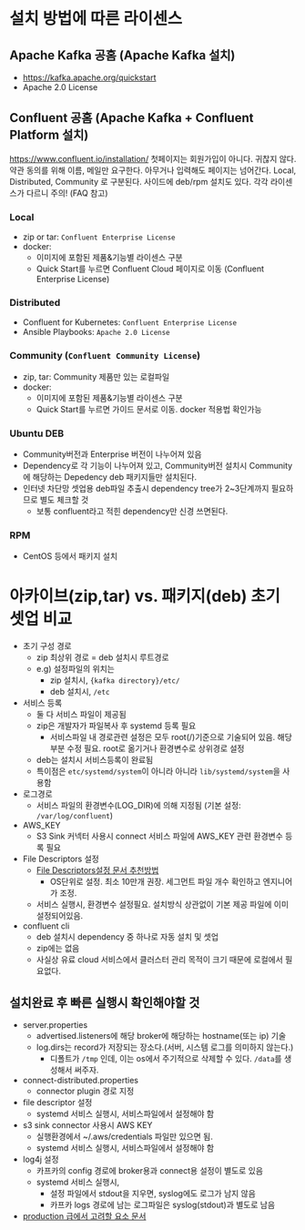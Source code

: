 # 설치 방법에 따른 라이센스
## Apache Kafka 공홈 (Apache Kafka 설치)
- https://kafka.apache.org/quickstart
- Apache 2.0 License

## Confluent 공홈 (Apache Kafka + Confluent Platform 설치)
 https://www.confluent.io/installation/
 첫페이지는 회원가입이 아니다. 귀찮지 않다. 약관 동의를 위해 이름, 메일만 요구한다. 아무거나 입력해도 페이지는 넘어간다. Local, Distributed, Community 로 구분된다. 사이드에 deb/rpm 설치도 있다. 각각 라이센스가 다르니 주의! (FAQ 참고)

### Local
- zip or tar: `Confluent Enterprise License`
- docker:
    - 이미지에 포함된 제품&기능별 라이센스 구분
    - Quick Start를 누르면 Confluent Cloud 페이지로 이동 (Confluent Enterprise License)
### Distributed
- Confluent for Kubernetes: `Confluent Enterprise License`
- Ansible Playbooks: `Apache 2.0 License`

### Community (`Confluent Community License`)
- zip, tar: Community 제품만 있는 로컬파일
- docker:
    - 이미지에 포함된 제품&기능별 라이센스 구분
    - Quick Start를 누르면 가이드 문서로 이동. docker 적용법 확인가능

### Ubuntu DEB
- Community버전과 Enterprise 버전이 나누어져 있음
- Dependency로 각 기능이 나누어져 있고, Community버전 설치시 Community에 해당하는 Depedency deb 패키지들만 설치된다.
- 인터넷 차단망 셋업용 deb파일 추출시 dependency tree가 2~3단계까지 필요하므로 별도 체크할 것
    - 보통 confluent라고 적힌 dependency만 신경 쓰면된다.

### RPM
- CentOS 등에서 패키지 설치

# 아카이브(zip,tar) vs. 패키지(deb) 초기 셋업 비교
- 초기 구성 경로
    - zip 최상위 경로 = deb 설치시 루트경로
    - e.g) 설정파일의 위치는
        - zip 설치시, `{kafka directory}/etc/`
        - deb 설치시, `/etc`
- 서비스 등록
    - 둘 다 서비스 파일이 제공됨
    - zip은 개발자가 파일복사 후 systemd 등록 필요
        - 서비스파일 내 경로관련 설정은 모두 root(/)기준으로 기술되어 있음. 해당 부분 수정 필요. root로 옮기거나 환경변수로 상위경로 설정
    - deb는 설치시 서비스등록이 완료됨
    - 특이점은 `etc/systemd/system`이 아니라 아니라  `lib/systemd/system`을 사용함
- 로그경로
    - 서비스 파일의 환경변수(LOG_DIR)에 의해 지정됨 (기본 설정: `/var/log/confluent`)
- AWS_KEY
    - S3 Sink 커넥터 사용시 connect 서비스 파일에 AWS_KEY 관련 환경변수 등록 필요
- File Descriptors 설정
    - [File Descriptors설정 문서 추천방법](https://docs.confluent.io/platform/current/kafka/deployment.html#file-descriptors-and-mmap)
        - OS단위로 설정. 최소 10만개 권장. 세그먼트 파일 개수 확인하고 엔지니어가 조정.
    - 서비스 실행시, 환경변수 설정필요. 설치방식 상관없이 기본 제공 파일에 이미 설정되어있음.
- confluent cli
    - deb 설치시 dependency 중 하나로 자동 설치 및 셋업
    - zip에는 없음
    - 사실상 유료 cloud 서비스에서 클러스터 관리 목적이 크기 때문에 로컬에서 필요없다.

## 설치완료 후 빠른 실행시 확인해야할 것
- server.properties
	- advertised.listeners에 해당 broker에 해당하는 hostname(또는 ip) 기술
	- log.dirs는 record가 저장되는 장소다.(서버, 시스템 로그를 의미하지 않는다.)
		- 디폴트가 `/tmp` 인데, 이는 os에서 주기적으로 삭제할 수 있다. `/data`를 생성해서 써주자.
- connect-distributed.properties
	- connector plugin 경로 지정
- file descriptor 설정
	- systemd 서비스 실행시, 서비스파일에서 설정해야 함
- s3 sink connector 사용시 AWS KEY
	- 실행환경에서 ~/.aws/credentials 파일만 있으면 됨.
	- systemd 서비스 실행시, 서비스파일에서 설정해야 함
- log4j 설정
	- 카프카의 config 경로에 broker용과 connect용 설정이 별도로 있음
	- systemd 서비스 실행시,
		- 설정 파일에서 stdout을 지우면, syslog에도 로그가 남지 않음
		- 카프카 logs 경로에 남는 로그파일은 syslog(stdout)과 별도로 남음
- [production 급에서 고려할 요소 문서](https://docs.confluent.io/platform/current/kafka/deployment.html#running-ak-in-production)